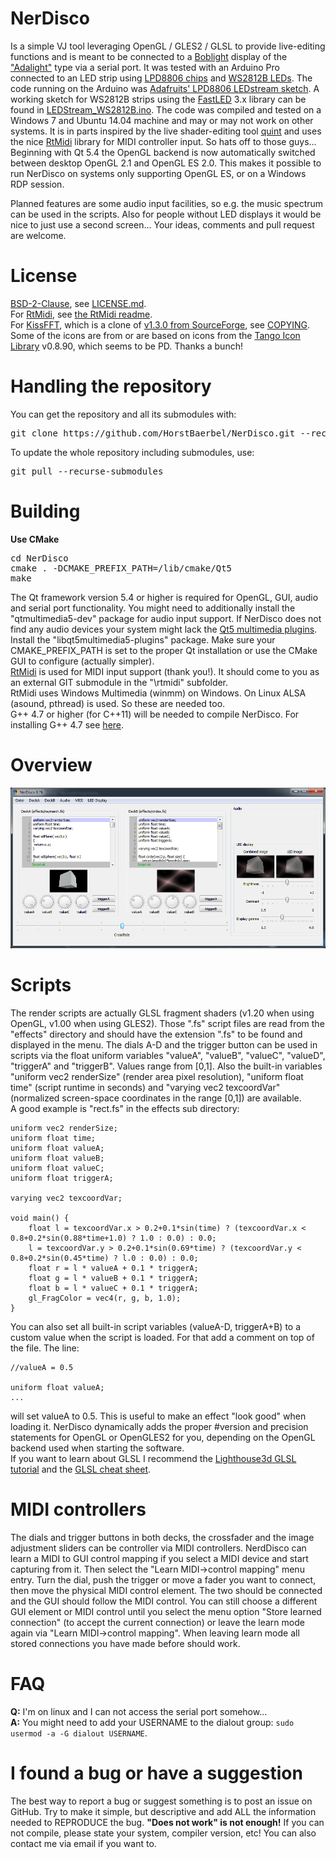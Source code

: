 NerDisco
========
Is a simple VJ tool leveraging OpenGL / GLES2 / GLSL to provide live-editing functions and is meant to be connected to a [Boblight](https://code.google.com/p/boblight/) display of the ["Adalight"](http://www.adafruit.com/product/461) type via a serial port. 
It was tested with an Arduino Pro connected to an LED strip using [LPD8806 chips](http://www.adafruit.com/product/306) and [WS2812B LEDs](http://www.adafruit.com/products/1655). 
The code running on the Arduino was [Adafruits' LPD8806 LEDstream sketch](https://github.com/adafruit/Adalight/blob/master/Arduino/LEDstream_LPD8806/LEDstream_LPD8806.pde). A working sketch for WS2812B strips using the [FastLED](https://github.com/FastLED/FastLED) 3.x library can be found in [LEDStream_WS2812B.ino](LEDStream_WS2812B/LEDStream_WS2812B.ino).
The code was compiled and tested on a Windows 7 and Ubuntu 14.04 machine and may or may not work on other systems.
It is in parts inspired by the live shader-editing tool [quint](https://gitorious.org/quint) and uses the nice [RtMidi](https://github.com/thestk/rtmidi) library for MIDI controller input. So hats off to those guys...  
Beginning with Qt 5.4 the OpenGL backend is now automatically switched between desktop OpenGL 2.1 and OpenGL ES 2.0. This makes it possible to run NerDisco on systems only supporting OpenGL ES, or on a Windows RDP session.

Planned features are some audio input facilities, so e.g. the music spectrum can be used in the scripts. Also for people without LED displays it would be nice to just use a second screen...
Your ideas, comments and pull request are welcome.

License
========
[BSD-2-Clause](http://opensource.org/licenses/BSD-2-Clause), see [LICENSE.md](LICENSE.md).  
For [RtMidi](https://github.com/thestk/rtmidi), see [the RtMidi readme](https://github.com/thestk/rtmidi/blob/master/readme).  
For [KissFFT](https://github.com/HorstBaerbel/kiss_fft), which is a clone of [v1.3.0 from SourceForge](http://sourceforge.net/projects/kissfft/), see [COPYING](https://github.com/HorstBaerbel/kiss_fft/blob/master/COPYING).
Some of the icons are from or are based on icons from the [Tango Icon Library](http://tango.freedesktop.org/Tango_Icon_Library) v0.8.90, which seems to be PD. Thanks a bunch!

Handling the repository
========
You can get the repository and all its submodules with:   
<pre>
git clone https://github.com/HorstBaerbel/NerDisco.git --recurse-submodules
</pre>
To update the whole repository including submodules, use:  
<pre>
git pull --recurse-submodules
</pre>

Building
========
**Use CMake**

<pre>
cd NerDisco
cmake . -DCMAKE_PREFIX_PATH=<YOUR_PATH_TO>/lib/cmake/Qt5
make
</pre>

The Qt framework version 5.4 or higher is required for OpenGL, GUI, audio and serial port functionality. You might need to additionally install the "qtmultimedia5-dev" package for audio input support.
If NerDisco does not find any audio devices your system might lack the [Qt5 multimedia plugins](http://stackoverflow.com/questions/21939759/qaudiodeviceinfo-finds-no-default-audio-device-on-ubuntu). Install the "libqt5multimedia5-plugins" package.
Make sure your CMAKE_PREFIX_PATH is set to the proper Qt installation or use the CMake GUI to configure (actually simpler).  
[RtMidi](https://github.com/thestk/rtmidi) is used for MIDI input support (thank you!). It should come to you as an external GIT submodule in the "\rtmidi" subfolder.  
RtMidi uses Windows Multimedia (winmm) on Windows. On Linux ALSA (asound, pthread) is used. So these are needed too.   
G++ 4.7 or higher (for C++11) will be needed to compile NerDisco. For installing G++ 4.7 see [here](http://lektiondestages.blogspot.de/2013/05/installing-and-switching-gccg-versions.html).

Overview
========
![GUI overview](NerDisco_gui.png?raw=true)

Scripts
========
The render scripts are actually GLSL fragment shaders (v1.20 when using OpenGL, v1.00 when using GLES2). Those ".fs" script files are read from the "effects" directory and should have the extension ".fs" to be found and displayed in the menu.
The dials A-D and the trigger button can be used in scripts via the float uniform variables "valueA", "valueB", "valueC", "valueD", "triggerA" and "triggerB". Values range from [0,1].
Also the built-in variables "uniform vec2 renderSize" (render area pixel resolution), "uniform float time" (script runtime in seconds) and "varying vec2 texcoordVar" (normalized screen-space coordinates in the range [0,1]) are available.  
A good example is "rect.fs" in the effects sub directory:
```
uniform vec2 renderSize;
uniform float time;
uniform float valueA;
uniform float valueB;
uniform float valueC;
uniform float triggerA;

varying vec2 texcoordVar;

void main() {
	float l = texcoordVar.x > 0.2+0.1*sin(time) ? (texcoordVar.x < 0.8+0.2*sin(0.88*time+1.0) ? 1.0 : 0.0) : 0.0;
	l = texcoordVar.y > 0.2+0.1*sin(0.69*time) ? (texcoordVar.y < 0.8+0.2*sin(0.45*time) ? l.0 : 0.0) : 0.0;
	float r = l * valueA + 0.1 * triggerA;
	float g = l * valueB + 0.1 * triggerA;
	float b = l * valueC + 0.1 * triggerA;
	gl_FragColor = vec4(r, g, b, 1.0);
}
```
You can also set all built-in script variables (valueA-D, triggerA+B) to a custom value when the script is loaded. For that add a comment on top of the file. The line:  
```
//valueA = 0.5

uniform float valueA;
...
```
will set valueA to 0.5. This is useful to make an effect "look good" when loading it.
NerDisco dynamically adds the proper #version and precision statements for OpenGL or OpenGLES2 for you, depending on the OpenGL backend used when starting the software.  
If you want to learn about GLSL I recommend the [Lighthouse3d GLSL tutorial](http://www.lighthouse3d.com/tutorials/glsl-tutorial/) and the [GLSL cheat sheet](http://mew.cx/glsl_quickref.pdf).

MIDI controllers
========
The dials and trigger buttons in both decks, the crossfader and the image adjustment sliders can be controller via MIDI controllers. NerdDisco can learn a MIDI to GUI control mapping if you select a MIDI device and start capturing from it.
Then select the "Learn MIDI->control mapping" menu entry. Turn the dial, push the trigger or move a fader you want to connect, then move the physical MIDI control element. The two should be connected and the GUI should follow the MIDI control.
You can still choose a different GUI element or MIDI control until you select the menu option "Store learned connection" (to accept the current connection) or leave the learn mode again via "Learn MIDI->control mapping".
When leaving learn mode all stored connections you have made before should work.

FAQ
========
**Q:** I'm on linux and I can not access the serial port somehow...  
**A:** You might need to add your USERNAME to the dialout group: ```sudo usermod -a -G dialout USERNAME```.  

I found a bug or have a suggestion
========

The best way to report a bug or suggest something is to post an issue on GitHub. Try to make it simple, but descriptive and add ALL the information needed to REPRODUCE the bug. **"Does not work" is not enough!** If you can not compile, please state your system, compiler version, etc! You can also contact me via email if you want to.
